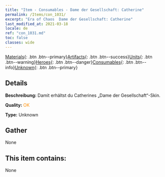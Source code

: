 ```yaml
---
title: "Item - Consumables - Dame der Gesellschaft: Catherine"
permalink: /Items/con_1031/
excerpt: "Era of Chaos  Dame der Gesellschaft: Catherine"
last_modified_at: 2021-03-18
locale: de
ref: "con_1031.md"
toc: false
classes: wide
---
```

 [Materials](/de/Items/){: .btn .btn--primary}[Artifacts](/de/Items/Artifacts/){: .btn .btn--success}[Units](/de/Items/Units/){: .btn .btn--warning}[Heroes](/de/Items/Heroes/){: .btn .btn--danger}[Consumables](/de/Items/Consumables/){: .btn .btn--info}[Unknown](/de/Items/Unknown/){: .btn .btn--primary}

## Details
 **Beschreibung:** Damit erhältst du Catherines „Dame der Gesellschaft“-Skin.

 **Quality:** <span style="color: #FF8C00">OK</span>

 **Type:** Unknown

## Gather

  None

## This item contains:

  None

